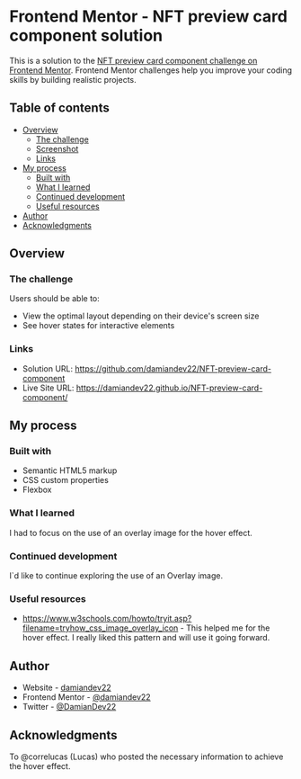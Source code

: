 # Frontend Mentor - NFT preview card component solution

This is a solution to the [NFT preview card component challenge on Frontend Mentor](https://www.frontendmentor.io/challenges/nft-preview-card-component-SbdUL_w0U). Frontend Mentor challenges help you improve your coding skills by building realistic projects.

## Table of contents

- [Overview](#overview)
  - [The challenge](#the-challenge)
  - [Screenshot](#screenshot)
  - [Links](#links)
- [My process](#my-process)
  - [Built with](#built-with)
  - [What I learned](#what-i-learned)
  - [Continued development](#continued-development)
  - [Useful resources](#useful-resources)
- [Author](#author)
- [Acknowledgments](#acknowledgments)

## Overview

### The challenge

Users should be able to:

- View the optimal layout depending on their device's screen size
- See hover states for interactive elements

### Links

- Solution URL: https://github.com/damiandev22/NFT-preview-card-component
- Live Site URL: https://damiandev22.github.io/NFT-preview-card-component/

## My process

### Built with

- Semantic HTML5 markup
- CSS custom properties
- Flexbox

### What I learned

I had to focus on the use of an overlay image for the hover effect.

### Continued development

I`d like to continue exploring the use of an Overlay image.

### Useful resources

- https://www.w3schools.com/howto/tryit.asp?filename=tryhow_css_image_overlay_icon - This helped me for the hover effect. I really liked this pattern and will use it going forward.

## Author

- Website - [damiandev22](https://github.com/damiandev22)
- Frontend Mentor - [@damiandev22](https://www.frontendmentor.io/profile/damiandev22)
- Twitter - [@DamianDev22](https://www.twitter.com/DamianDev22)

## Acknowledgments

To @correlucas (Lucas) who posted the necessary information to achieve the hover effect.

